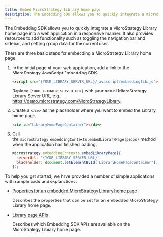 ```yaml
---
title: Embed MicroStrategy Library home page
description: The Embedding SDK allows you to quickly integrate a MicroStrategy Library home page into a web application in a responsive manner. It also provides resources to add functionality such as toggling the navigation bar and sidebar, and getting group data for the current user.
---
```


The Embedding SDK allows you to quickly integrate a MicroStrategy Library home page into a web application in a responsive manner. It also provides resources to add functionality such as toggling the navigation bar and sidebar, and getting group data for the current user.

There are three basic steps for embedding a MicroStrategy Library home page.

1. In the initial page of your web application, add a link to the MicroStrategy JavaScript Embedding SDK.

   ```html
   <script src="{YOUR_LIBRARY_SERVER_URL}/javascript/embeddinglib.js"></script>
   ```

   Replace `{YOUR_LIBRARY_SERVER_URL}` with your actual MicroStrategy Library Server URL, e.g., <https://demo.microstrategy.com/MicroStrategyLibrary>.

1. Create a `<div>` as the placeholder where you want to embed the Library home page.

   ```html
   <div id="LibraryHomePageContainer"></div>
   ```

1. Call the `microstrategy.embeddingContexts.embedLibraryPage(props)` method when the application has finished loading.

   ```js
   microstrategy.embeddingContexts.embedLibraryPage({
     serverUrl: "{YOUR_LIBRARY_SERVER_URL}",
     placeholder: document.getElementById("LibraryHomePageContainer"),
   });
   ```

To help you get started, we have provided a number of simple applications with sample code and explanations.

- [Properties for an embedded MicroStrategy Library home page](./embed-library-properties.md)

  Describes the properties that can be set for an embedded MicroStrategy Library home page.

- [Library page APIs](./library-page-apis.md)

  Describes which Embedding SDK APIs are available on the MicroStrategy Library home page.
